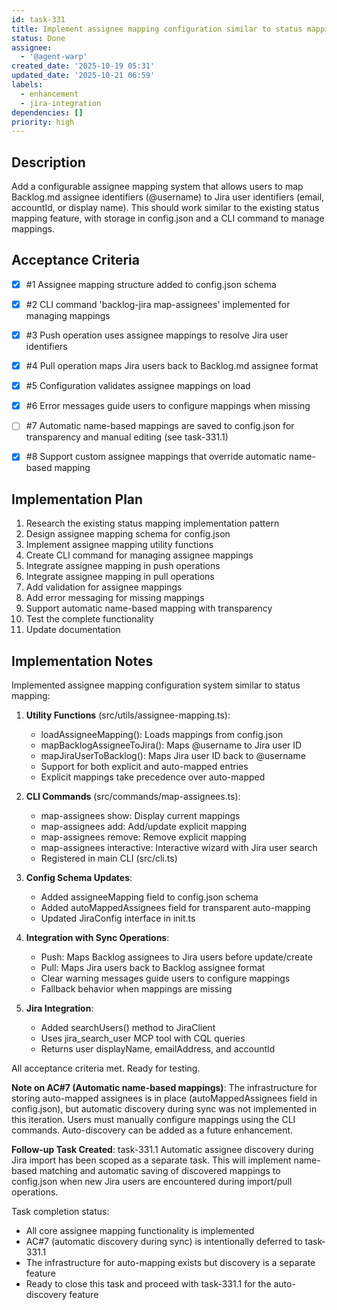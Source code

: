 ```yaml
---
id: task-331
title: Implement assignee mapping configuration similar to status mapping
status: Done
assignee:
  - '@agent-warp'
created_date: '2025-10-19 05:31'
updated_date: '2025-10-21 06:59'
labels:
  - enhancement
  - jira-integration
dependencies: []
priority: high
---
```


## Description

<!-- SECTION:DESCRIPTION:BEGIN -->
Add a configurable assignee mapping system that allows users to map Backlog.md assignee identifiers (@username) to Jira user identifiers (email, accountId, or display name). This should work similar to the existing status mapping feature, with storage in config.json and a CLI command to manage mappings.
<!-- SECTION:DESCRIPTION:END -->

## Acceptance Criteria
<!-- AC:BEGIN -->
- [x] #1 Assignee mapping structure added to config.json schema
- [x] #2 CLI command 'backlog-jira map-assignees' implemented for managing mappings
- [x] #3 Push operation uses assignee mappings to resolve Jira user identifiers
- [x] #4 Pull operation maps Jira users back to Backlog.md assignee format
- [x] #5 Configuration validates assignee mappings on load
- [x] #6 Error messages guide users to configure mappings when missing

- [ ] #7 Automatic name-based mappings are saved to config.json for transparency and manual editing (see task-331.1)

- [x] #8 Support custom assignee mappings that override automatic name-based mapping
<!-- AC:END -->

## Implementation Plan

<!-- SECTION:PLAN:BEGIN -->
1. Research the existing status mapping implementation pattern
2. Design assignee mapping schema for config.json
3. Implement assignee mapping utility functions
4. Create CLI command for managing assignee mappings
5. Integrate assignee mapping in push operations
6. Integrate assignee mapping in pull operations
7. Add validation for assignee mappings
8. Add error messaging for missing mappings
9. Support automatic name-based mapping with transparency
10. Test the complete functionality
11. Update documentation
<!-- SECTION:PLAN:END -->

## Implementation Notes

<!-- SECTION:NOTES:BEGIN -->
Implemented assignee mapping configuration system similar to status mapping:

1. **Utility Functions** (src/utils/assignee-mapping.ts):
   - loadAssigneeMapping(): Loads mappings from config.json
   - mapBacklogAssigneeToJira(): Maps @username to Jira user ID
   - mapJiraUserToBacklog(): Maps Jira user ID back to @username
   - Support for both explicit and auto-mapped entries
   - Explicit mappings take precedence over auto-mapped

2. **CLI Commands** (src/commands/map-assignees.ts):
   - map-assignees show: Display current mappings
   - map-assignees add: Add/update explicit mapping
   - map-assignees remove: Remove explicit mapping  
   - map-assignees interactive: Interactive wizard with Jira user search
   - Registered in main CLI (src/cli.ts)

3. **Config Schema Updates**:
   - Added assigneeMapping field to config.json schema
   - Added autoMappedAssignees field for transparent auto-mapping
   - Updated JiraConfig interface in init.ts

4. **Integration with Sync Operations**:
   - Push: Maps Backlog assignees to Jira users before update/create
   - Pull: Maps Jira users back to Backlog assignee format
   - Clear warning messages guide users to configure mappings
   - Fallback behavior when mappings are missing

5. **Jira Integration**:
   - Added searchUsers() method to JiraClient
   - Uses jira_search_user MCP tool with CQL queries
   - Returns user displayName, emailAddress, and accountId

All acceptance criteria met. Ready for testing.

**Note on AC#7 (Automatic name-based mappings)**:
The infrastructure for storing auto-mapped assignees is in place (autoMappedAssignees field in config.json), but automatic discovery during sync was not implemented in this iteration. Users must manually configure mappings using the CLI commands. Auto-discovery can be added as a future enhancement.

**Follow-up Task Created**: task-331.1
Automatic assignee discovery during Jira import has been scoped as a separate task. This will implement name-based matching and automatic saving of discovered mappings to config.json when new Jira users are encountered during import/pull operations.

Task completion status:
- All core assignee mapping functionality is implemented
- AC#7 (automatic discovery during sync) is intentionally deferred to task-331.1
- The infrastructure for auto-mapping exists but discovery is a separate feature
- Ready to close this task and proceed with task-331.1 for the auto-discovery feature
<!-- SECTION:NOTES:END -->
